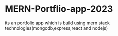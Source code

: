 # MERN-Portflio-app-2023
its  an portfolio app which is build using mern stack technologies(mongodb,express,react and nodejs)
